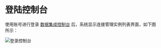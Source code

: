 # 登陆控制台

使用账号进行登录 [数据集成控制台](http://xdata.jdcloud.com/dataIntegration/connectionlist.html) 后，系统显示连接管理实例列表界面，如下图所示：

![登录控制台](../../../../../image/Data-Integration/login.png)